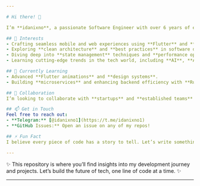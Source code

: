 ```yaml
---

# Hi there! 👋

I’m **idanixno**, a passionate Software Engineer with over 6 years of experience in building robust and scalable applications. My main focus is on **Flutter** development, but I’m also well-versed in various other tools and technologies within the software ecosystem. 🚀

## 👀 Interests
- Crafting seamless mobile and web experiences using **Flutter** and **Dart**.  
- Exploring **clean architecture** and **best practices** in software development.  
- Diving deep into **state management** techniques and **performance optimization**.  
- Learning cutting-edge trends in the tech world, including **AI**, **AR**, and **blockchain**.

## 🌱 Currently Learning
- Advanced **Flutter animations** and **design systems**.  
- Building **microservices** and enhancing backend efficiency with **Rust**.  

## 💞️ Collaboration
I’m looking to collaborate with **startups** and **established teams** on challenging projects, especially those pushing boundaries in **Flutter** and **cross-platform solutions**.  

## 📫 Get in Touch
Feel free to reach out:  
- **Telegram:** [@idanixno1](https://t.me/idanixno1)  
- **GitHub Issues:** Open an issue on any of my repos!

## ⚡ Fun Fact
I believe every piece of code has a story to tell. Let’s write something remarkable together. 🌟  

---
```


✨ This repository is where you’ll find insights into my development journey and projects. Let’s build the future of tech, one line of code at a time. ✨

---
